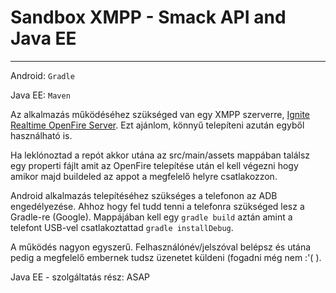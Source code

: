 # Sandbox XMPP - Smack API and Java EE
---------------
Android: `Gradle` 

Java EE: `Maven` 

Az alkalmazás működéséhez szükséged van egy XMPP szerverre, [Ignite Realtime OpenFire Server](http://www.igniterealtime.org/projects/openfire/). Ezt ajánlom, könnyű telepíteni azután egyből használható is.

Ha leklónoztad a repót akkor utána az src/main/assets mappában találsz egy properti fájlt amit az OpenFire telepítése után el kell végezni hogy amikor majd buildeled az appot a megfelelő helyre csatlakozzon.

Android alkalmazás telepítéséhez szükséges a telefonon az ADB engedélyezése.
Ahhoz hogy fel tudd tenni a telefonra szükséged lesz a Gradle-re (Google).
Mappájában kell egy `gradle build` aztán amint a telefont USB-vel csatlakoztattad `gradle installDebug`.

A működés nagyon egyszerű.
Felhasználónév/jelszóval belépsz és utána pedig a megfelelő embernek tudsz üzenetet küldeni (fogadni még nem :'( ).

Java EE - szolgáltatás rész: ASAP
